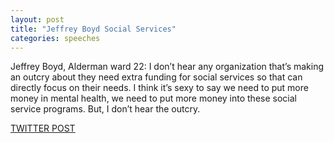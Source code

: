 ```yaml
---
layout: post
title: "Jeffrey Boyd Social Services"
categories: speeches
---
```


Jeffrey Boyd, Alderman ward 22: I don’t hear any organization that’s making an outcry about they need extra funding for social services so that can directly focus on their needs. I think it’s sexy to say we need to put more money in mental health, we need to put more money into these social service programs. But, I don’t hear the outcry.



[TWITTER POST](https://twitter.com/StlPoliticClips/status/1387211687942524932?s=20)



